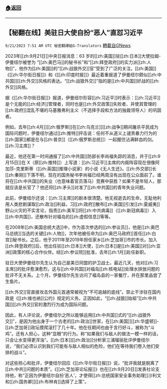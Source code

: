 ###  [:house:返回](README.md)
---


## 【秘翻在线】美驻日大使自扮“恶人”直怼习近平
`9/21/2023 7:51 AM UTC 秘密翻譯組G-Translators` [轉載自GNews](https://gnews.org/articles/1720211)

2023年[[zh:9月21日]]中央日报消息：63 岁的[[zh:美国]]驻[[zh:日本]]大使拉姆\-伊曼纽尔被誉为 “[[zh:奥巴马]]的秘书长”和“[[zh:拜登政府]]的实力派[[zh:人物]]”，他作为[[zh:美国]]的“[[zh:战狼外交]]官”受到了广泛的关注。[[zh:美国]]《[[zh:华尔街日报]]》和《[[zh:印度时报]]》最近着重报道了伊曼纽尔颇似[[zh:中共国]][[zh:外交]]风格的表达。“[[zh:战狼外交]]”指的是[[zh:中共国]]好战的[[zh:外交]]风格。

据《[[zh:华尔街日报]]》报道，伊曼纽尔形容[[zh:习近平]]时表示：[[zh:习近平]]是个无能的[[zh:经济]]管理者，同时也是[[zh:外交政策]]失败者、并使其管理的[[zh:政府]]混乱不堪的马基雅弗利主义（不选择手段和方法的独裁领导人）的巩固者。

例如，去年[[zh:4月]][[zh:俄罗斯]]在[[zh:乌克兰]][[zh:战争]]期间屠杀平民成为国际问题时，伊曼纽尔通过[[zh:推特]]抨击说：任何不从道义上谴责暴力行为的[[zh:国家]]都是在与[[zh:普京]]（[[zh:俄罗斯总统]]）一起握住沾满鲜血的剑。[[zh:习主席]]？

最近，他还在第一时间通报了[[zh:中共国]]防部长李尚福失踪的消息，并于[[zh:9月15日]]在 X（原[[zh:推特]]）上写道：[[zh:习近平]]主席的内阁阵容现在很像阿加莎\-克里斯蒂（[[zh:英国]]推理小说家）的小说《无人生还》。[[zh:外交部]]长[[zh:秦刚]]下落不明，现在的国务秘书李尚福已经两周没有出现在公众面前了。谁将在[[zh:中共国]]的失业（也意味着官员落马）竞赛中获胜？如果不是年轻人，那就应该是长官了？他还将[[zh:矛头]]对准了[[zh:中共国]]的青年失业问题。

此前，伊曼纽尔还说：[[zh:习主席]]的剧本很清楚。他无视逝去的生命，无耻地利用人类悲剧谋取[[zh:政治]]利益，习[[zh:政府]]散布[[zh:美国]]引发[[zh:夏威夷]]野山火灾的不实言论，指责[[zh:美军]]将[[zh:中共病毒]]（[[zh:新冠病毒]]）入[[zh:中共国]]，还散布针对福岛的[[zh:虚假信息]]等等。

在2008年[[zh:美国总统大选]]中，作为首次参选的[[zh:参议员]]，他是[[zh:奥巴马总统]]当选的关键[[zh:人物]]，次年他被任命为[[zh:奥巴马政府]]首任[[zh:白宫]]秘书长。之后，他于2011年至2019年担任家乡[[zh:芝加哥]]市的市长。加入[[zh:拜登政府]]后，他出任驻[[zh:日本]]大使，[[zh:日本]]是[[zh:美国]]对[[zh:亚洲]]政策的核心合作伙伴。经[[zh:参议院]]批准，去年[[zh:1月]]赴任新职。

驻日大使伊曼纽尔先生认为自己是美日同盟的护卫战士。最近几天，他对[[zh:习主席]]的批评愈演愈烈，这与[[zh:中共国]]对福岛[[zh:核电站]]处理水排放问题的批评不无关系。上个月，伊曼纽尔先生访问了福岛县的一家餐厅，并在那里品尝了生鱼片。

[[zh:外交]]官直接攻击外国元首通常被视为“不可逾越的底线”。禁止干涉驻在国内政是《[[zh:维也纳]]公约》规定的义务。正因如此，“[[zh:战狼]]始祖”[[zh:中共国]][[zh:外交]]官的激烈行为成为国际问题。

因此，有人评论说，伊曼纽尔之所以能够运用[[zh:中共国]]式的“[[zh:战狼外交]]”，是因为他出身于一个古老的[[zh:政治]]世家，在[[zh:美国]][[zh:华盛顿]]\-[[zh:芝加哥]]政坛摸爬滚打了几十年。他在任期间也由于言行好斗，被称为“斗鸡”。还有人担心，这种“显眼”的行为。称“如果我们与敌人的做法一模一样的话，只会让水变得更浑浊”。[[zh:日本]][[zh:政治]]分析家三浦瑠丽批评伊曼纽尔说，“我们必须认识到我们可能有与敌人相似的危险，他们在等待我们卷入他们安排的战斗”。

对这些担心和批评，伊曼纽尔回应《[[zh:华尔街日报]]》说，“批评我就是脱离了[[zh:中共]]问题的本质”。《[[zh:芝加哥论坛报]]》也在[[zh:9月20日]]发表社论支持他，称“正因为伊曼纽尔自扮‘恶人’，才使得[[zh:总统国家安全事务助理]]沙利文和[[zh:国务卿]][[zh:布林肯]]选择了上策”。
